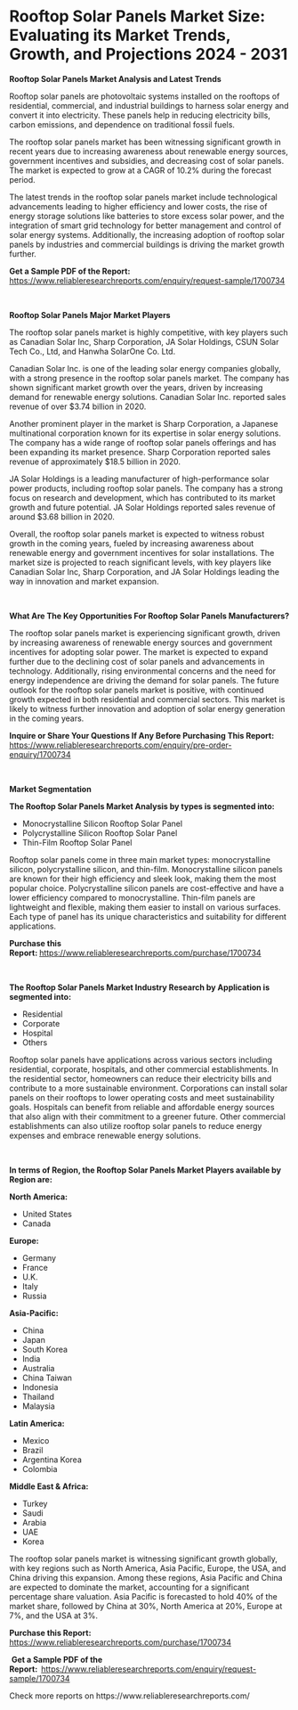 <p><h1>Rooftop Solar Panels Market Size: Evaluating its Market Trends, Growth, and Projections 2024 - 2031</h1></p><p><strong>Rooftop Solar Panels Market Analysis and Latest Trends</strong></p>
<p><p>Rooftop solar panels are photovoltaic systems installed on the rooftops of residential, commercial, and industrial buildings to harness solar energy and convert it into electricity. These panels help in reducing electricity bills, carbon emissions, and dependence on traditional fossil fuels.</p><p>The rooftop solar panels market has been witnessing significant growth in recent years due to increasing awareness about renewable energy sources, government incentives and subsidies, and decreasing cost of solar panels. The market is expected to grow at a CAGR of 10.2% during the forecast period.</p><p>The latest trends in the rooftop solar panels market include technological advancements leading to higher efficiency and lower costs, the rise of energy storage solutions like batteries to store excess solar power, and the integration of smart grid technology for better management and control of solar energy systems. Additionally, the increasing adoption of rooftop solar panels by industries and commercial buildings is driving the market growth further.</p></p>
<p><strong>Get a Sample PDF of the Report:&nbsp;</strong> <a href="https://www.reliableresearchreports.com/enquiry/request-sample/1700734">https://www.reliableresearchreports.com/enquiry/request-sample/1700734</a></p>
<p>&nbsp;</p>
<p><strong>Rooftop Solar Panels Major Market Players</strong></p>
<p><p>The rooftop solar panels market is highly competitive, with key players such as Canadian Solar Inc, Sharp Corporation, JA Solar Holdings, CSUN Solar Tech Co., Ltd, and Hanwha SolarOne Co. Ltd.</p><p>Canadian Solar Inc. is one of the leading solar energy companies globally, with a strong presence in the rooftop solar panels market. The company has shown significant market growth over the years, driven by increasing demand for renewable energy solutions. Canadian Solar Inc. reported sales revenue of over $3.74 billion in 2020.</p><p>Another prominent player in the market is Sharp Corporation, a Japanese multinational corporation known for its expertise in solar energy solutions. The company has a wide range of rooftop solar panels offerings and has been expanding its market presence. Sharp Corporation reported sales revenue of approximately $18.5 billion in 2020.</p><p>JA Solar Holdings is a leading manufacturer of high-performance solar power products, including rooftop solar panels. The company has a strong focus on research and development, which has contributed to its market growth and future potential. JA Solar Holdings reported sales revenue of around $3.68 billion in 2020.</p><p>Overall, the rooftop solar panels market is expected to witness robust growth in the coming years, fueled by increasing awareness about renewable energy and government incentives for solar installations. The market size is projected to reach significant levels, with key players like Canadian Solar Inc, Sharp Corporation, and JA Solar Holdings leading the way in innovation and market expansion.</p></p>
<p>&nbsp;</p>
<p><strong>What Are The Key Opportunities For Rooftop Solar Panels Manufacturers?</strong></p>
<p><p>The rooftop solar panels market is experiencing significant growth, driven by increasing awareness of renewable energy sources and government incentives for adopting solar power. The market is expected to expand further due to the declining cost of solar panels and advancements in technology. Additionally, rising environmental concerns and the need for energy independence are driving the demand for solar panels. The future outlook for the rooftop solar panels market is positive, with continued growth expected in both residential and commercial sectors. This market is likely to witness further innovation and adoption of solar energy generation in the coming years.</p></p>
<p><strong>Inquire or Share Your Questions If Any Before Purchasing This Report:</strong> <a href="https://www.reliableresearchreports.com/enquiry/pre-order-enquiry/1700734">https://www.reliableresearchreports.com/enquiry/pre-order-enquiry/1700734</a></p>
<p>&nbsp;</p>
<p><strong>Market Segmentation</strong></p>
<p><strong>The Rooftop Solar Panels Market Analysis by types is segmented into:</strong></p>
<p><ul><li>Monocrystalline Silicon Rooftop Solar Panel</li><li>Polycrystalline Silicon Rooftop Solar Panel</li><li>Thin-Film Rooftop Solar Panel</li></ul></p>
<p><p>Rooftop solar panels come in three main market types: monocrystalline silicon, polycrystalline silicon, and thin-film. Monocrystalline silicon panels are known for their high efficiency and sleek look, making them the most popular choice. Polycrystalline silicon panels are cost-effective and have a lower efficiency compared to monocrystalline. Thin-film panels are lightweight and flexible, making them easier to install on various surfaces. Each type of panel has its unique characteristics and suitability for different applications.</p></p>
<p><strong>Purchase this Report:&nbsp;</strong><a href="https://www.reliableresearchreports.com/purchase/1700734">https://www.reliableresearchreports.com/purchase/1700734</a></p>
<p>&nbsp;</p>
<p><strong>The Rooftop Solar Panels Market Industry Research by Application is segmented into:</strong></p>
<p><ul><li>Residential</li><li>Corporate</li><li>Hospital</li><li>Others</li></ul></p>
<p><p>Rooftop solar panels have applications across various sectors including residential, corporate, hospitals, and other commercial establishments. In the residential sector, homeowners can reduce their electricity bills and contribute to a more sustainable environment. Corporations can install solar panels on their rooftops to lower operating costs and meet sustainability goals. Hospitals can benefit from reliable and affordable energy sources that also align with their commitment to a greener future. Other commercial establishments can also utilize rooftop solar panels to reduce energy expenses and embrace renewable energy solutions.</p></p>
<p>&nbsp;</p>
<p><strong>In terms of Region, the Rooftop Solar Panels Market Players available by Region are:</strong></p>
<p>
    <p> <strong> North America: </strong>
        <ul>
            <li>United States</li>
            <li>Canada</li>
        </ul>
        </p> 
    <p> <strong> Europe: </strong>
        <ul>
            <li>Germany</li>
            <li>France</li>
            <li>U.K.</li>
            <li>Italy</li>
            <li>Russia</li>
        </ul>
        </p> 
    <p> <strong> Asia-Pacific: </strong>
        <ul>
            <li>China</li>
            <li>Japan</li>
            <li>South Korea</li>
            <li>India</li>
            <li>Australia</li>
            <li>China Taiwan</li>
            <li>Indonesia</li>
            <li>Thailand</li>
            <li>Malaysia</li>
        </ul>
        </p> 
    <p> <strong> Latin America: </strong>
        <ul>
            <li>Mexico</li>
            <li>Brazil</li>
            <li>Argentina Korea</li>
            <li>Colombia</li>
        </ul>
        </p> 
    <p> <strong> Middle East & Africa: </strong>
        <ul>
            <li>Turkey</li>
            <li>Saudi</li>
            <li>Arabia</li>
            <li>UAE</li>
            <li>Korea</li>
        </ul>
    </p>
    </p>
<p><p>The rooftop solar panels market is witnessing significant growth globally, with key regions such as North America, Asia Pacific, Europe, the USA, and China driving this expansion. Among these regions, Asia Pacific and China are expected to dominate the market, accounting for a significant percentage share valuation. Asia Pacific is forecasted to hold 40% of the market share, followed by China at 30%, North America at 20%, Europe at 7%, and the USA at 3%.</p></p>
<p><strong>Purchase this Report: </strong><a href="https://www.reliableresearchreports.com/purchase/1700734">https://www.reliableresearchreports.com/purchase/1700734</a></p>
<p>&nbsp;<strong>Get a Sample PDF of the Report:&nbsp;&nbsp;</strong><a href="https://www.reliableresearchreports.com/enquiry/request-sample/1700734">https://www.reliableresearchreports.com/enquiry/request-sample/1700734</a></p>
<p><strong></strong></p>
<p>Check more reports on https://www.reliableresearchreports.com/</p>